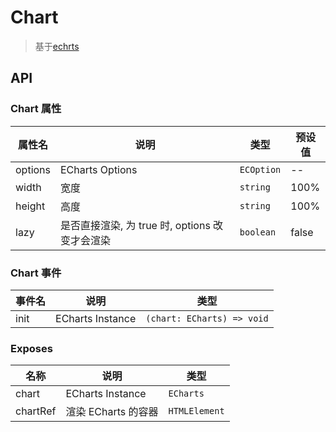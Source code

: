 # Chart

> 基于[echrts](https://echarts.apache.org/zh/index.html)

## API

### Chart 属性

| 属性名  | 说明                                           | 类型       | 预设值 |
| ------- | ---------------------------------------------- | ---------- | ------ |
| options | ECharts Options                                | `ECOption` | --     |
| width   | 宽度                                           | `string`   | 100%   |
| height  | 高度                                           | `string`   | 100%   |
| lazy    | 是否直接渲染, 为 true 时, options 改变才会渲染 | `boolean`  | false  |

### Chart 事件

| 事件名 | 说明             | 类型                       |
| ------ | ---------------- | -------------------------- |
| init   | ECharts Instance | `(chart: ECharts) => void` |

### Exposes

| 名称     | 说明                | 类型          |
| -------- | ------------------- | ------------- |
| chart    | ECharts Instance    | `ECharts`     |
| chartRef | 渲染 ECharts 的容器 | `HTMLElement` |
